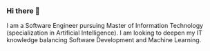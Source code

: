 ### Hi there 👋
I am a Software Engineer pursuing Master of Information Technology (specialization in Artificial Intelligence). I am looking to deepen my IT knowledge balancing Software Development and Machine Learning. 

<!--
**alexantoniogonzalez2/alexantoniogonzalez2** is a ✨ _special_ ✨ repository because its `README.md` (this file) appears on your GitHub profile.

Here are some ideas to get you started:

- 🔭 I’m currently working on ...
- 🌱 I’m currently learning ...
- 👯 I’m looking to collaborate on ...
- 🤔 I’m looking for help with ...
- 💬 Ask me about ...
- 📫 How to reach me: ...
- 😄 Pronouns: ...
- ⚡ Fun fact: ...
-->
